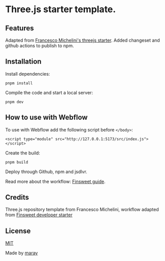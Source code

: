 # Three.js starter template.

## Features

Adapted from [Francesco Michelini's threejs starter](https://github.com/kekkorider/threejs-starter).
Added changeset and github actions to publish to npm.

## Installation

Install dependencies:

`pnpm install`

Compile the code and start a local server:

`pnpm dev`

## How to use with Webflow

To use with Webflow add the following script before `</body>`:

`<script type="module" src="http://127.0.0.1:5173/src/index.js"></script>`

Create the build:

`pnpm build`

Deploy through Github, npm and jsdlvr.

Read more about the workflow: [Finsweet guide](https://github.com/finsweet/developer-starter#cicd).

## Credits

Three.js repository template from Francesco Michelini, workflow adapted from [Finsweet developer starter](https://github.com/finsweet/developer-starter)

## License

[MIT](./LICENSE)

Made by [maray](https://maray.ai)
